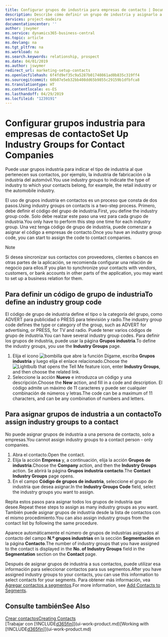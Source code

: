 ```yaml
---
title: Configurar grupos de industria para empresas de contacto | Documentos de Microsoft
description: Describe cómo definir un grupo de industria y asignarlo a una empresa de contacto, por ejemplo, en la industria minorista o la industria del automóvil.
services: project-madeira
documentationcenter: ''
author: jswymer
ms.service: dynamics365-business-central
ms.topic: article
ms.devlang: na
ms.tgt_pltfrm: na
ms.workload: na
ms.search.keywords: relationship, prospect
ms.date: 04/01/2019
ms.author: jswymer
redirect_url: marketing-setup-contacts
ms.openlocfilehash: 6f4fd9ef35c9a5287b01740861ad0b835c319ff4
ms.sourcegitcommit: 60b87e5eb32bb408dd65b9855c29159b1dfbfca8
ms.translationtype: HT
ms.contentlocale: es-ES
ms.lasthandoff: 04/29/2019
ms.locfileid: "1239191"
---
```

# <a name="set-up-industry-groups-for-contact-companies"></a><span data-ttu-id="8ed2c-103">Configurar grupos industria para empresas de contacto</span><span class="sxs-lookup"><span data-stu-id="8ed2c-103">Set Up Industry Groups for Contact Companies</span></span>
<span data-ttu-id="8ed2c-104">Puede usar grupos industria para indicar el tipo de industria al que pertenecen sus contactos, por ejemplo, la industria de fabricación o la industria del automóvil.</span><span class="sxs-lookup"><span data-stu-id="8ed2c-104">You use industry groups to indicate the type of industry to which your contacts belong, for example, the retail industry or the automobile industry.</span></span>

<span data-ttu-id="8ed2c-105">El uso de grupos industria en contactos es un proceso que consta de dos pasos.</span><span class="sxs-lookup"><span data-stu-id="8ed2c-105">Using industry groups on contacts is a two-step process.</span></span> <span data-ttu-id="8ed2c-106">Primero, debe definir el código del grupo de industria.</span><span class="sxs-lookup"><span data-stu-id="8ed2c-106">First, you define the industry group code.</span></span> <span data-ttu-id="8ed2c-107">Solo debe realzar este paso una vez para cada grupo de industria.</span><span class="sxs-lookup"><span data-stu-id="8ed2c-107">You only have to perform this step one time for each industry group.</span></span> <span data-ttu-id="8ed2c-108">Una vez tenga código de grupo de industria, puede comenzar a asignar el código a empresas de contacto.</span><span class="sxs-lookup"><span data-stu-id="8ed2c-108">Once you have an industry group code, you can start to assign the code to contact companies.</span></span>

> [!NOTE]  
>   <span data-ttu-id="8ed2c-109">Si desea sincronizar sus contactos con proveedores, clientes o bancos en otras partes de la aplicación, se recomienda configurar una relación de negocio para ellos.</span><span class="sxs-lookup"><span data-stu-id="8ed2c-109">If you plan to synchronize your contacts with vendors, customers, or bank accounts in other parts of the application, you may want to set up a business relation for them.</span></span>

## <a name="to-define-an-industry-group-code"></a><span data-ttu-id="8ed2c-110">Para definir un código de grupo de industria</span><span class="sxs-lookup"><span data-stu-id="8ed2c-110">To define an industry group code</span></span>
<span data-ttu-id="8ed2c-111">El código de grupo de industria define el tipo o la categoría del grupo, como ADVERT para publicidad o PRESS para televisión y radio.</span><span class="sxs-lookup"><span data-stu-id="8ed2c-111">The industry group code defines the type or category of the group, such as ADVERT for advertising, or PRESS, for TV and radio.</span></span> <span data-ttu-id="8ed2c-112">Puede tener varios códigos de grupo de industria.</span><span class="sxs-lookup"><span data-stu-id="8ed2c-112">You can have several industry group codes.</span></span> <span data-ttu-id="8ed2c-113">Para definir los grupos de industria, puede usar la página **Grupos industria**.</span><span class="sxs-lookup"><span data-stu-id="8ed2c-113">To define the industry groups, you use the **Industry Groups** page.</span></span>

1. <span data-ttu-id="8ed2c-114">Elija el icono ![bombilla que abre la función Dígame](media/ui-search/search_small.png "Dígame que desea hacer"), escriba **Grupos industria** y luego elija el enlace relacionado.</span><span class="sxs-lookup"><span data-stu-id="8ed2c-114">Choose the ![Lightbulb that opens the Tell Me feature](media/ui-search/search_small.png "Tell me what you want to do") icon, enter **Industry Groups**, and then choose the related link.</span></span>
2. <span data-ttu-id="8ed2c-115">Seleccione la acción **Nuevo** e introduzca un código y una descripción.</span><span class="sxs-lookup"><span data-stu-id="8ed2c-115">Choose the **New** action, and fill in a code and description.</span></span> <span data-ttu-id="8ed2c-116">El código admite un máximo de 11 caracteres y puede ser cualquier combinación de números y letras.</span><span class="sxs-lookup"><span data-stu-id="8ed2c-116">The code can be a maximum of 11 characters, and can be any combination of numbers and letters.</span></span>

## <a name="AssignIndustryGroupContact"></a> <span data-ttu-id="8ed2c-117">Para asignar grupos de industria a un contacto</span><span class="sxs-lookup"><span data-stu-id="8ed2c-117">To assign industry groups to a contact</span></span>
<span data-ttu-id="8ed2c-118">No puede asignar grupos de industria a una persona de contacto, solo a empresas.</span><span class="sxs-lookup"><span data-stu-id="8ed2c-118">You cannot assign industry groups to a contact person - only companies.</span></span>

1. <span data-ttu-id="8ed2c-119">Abra el contacto.</span><span class="sxs-lookup"><span data-stu-id="8ed2c-119">Open the contact.</span></span>
2. <span data-ttu-id="8ed2c-120">Elija la acción **Empresa** y, a continuación, elija la acción **Grupos de industria**.</span><span class="sxs-lookup"><span data-stu-id="8ed2c-120">Choose the **Company** action, and then the **Industry Groups** action.</span></span> <span data-ttu-id="8ed2c-121">Se abrirá la página **Grupos industria contacto**.</span><span class="sxs-lookup"><span data-stu-id="8ed2c-121">The **Contact Industry Groups** page opens.</span></span>
3. <span data-ttu-id="8ed2c-122">En el campo **Código de grupos de industria**, seleccione el grupo de industria que desea asignar.</span><span class="sxs-lookup"><span data-stu-id="8ed2c-122">In the **Industry Groups Code** field, select the industry groups you want to assign.</span></span>

<span data-ttu-id="8ed2c-123">Repita estos pasos para asignar todos los grupos de industria que desee.</span><span class="sxs-lookup"><span data-stu-id="8ed2c-123">Repeat these steps to assign as many industry groups as you want.</span></span> <span data-ttu-id="8ed2c-124">También puede asignar grupos de industria desde la lista de contactos con el mismo procedimiento.</span><span class="sxs-lookup"><span data-stu-id="8ed2c-124">You can also assign industry groups from the contact list by following the same procedure.</span></span>

<span data-ttu-id="8ed2c-125">Aparece automáticamente el número de grupos de industrias asignados al contacto del campo **N.º grupos industrias** en la sección **Segmentación** en la página **Contacto**.</span><span class="sxs-lookup"><span data-stu-id="8ed2c-125">The number of industry groups that you have assigned to the contact is displayed in the **No. of Industry Groups** field in the **Segmentation** section on the **Contact** page.</span></span>

<span data-ttu-id="8ed2c-126">Después de asignar grupos de industria a sus contactos, puede utilizar esa información para seleccionar contactos para sus segmentos.</span><span class="sxs-lookup"><span data-stu-id="8ed2c-126">After you have assigned industry groups to your contacts, you can use this information to select contacts for your segments.</span></span> <span data-ttu-id="8ed2c-127">Para obtener más información, vea [Agregar contactos a segmentos](marketing-add-contact-segment.md).</span><span class="sxs-lookup"><span data-stu-id="8ed2c-127">For more information, see [Add Contacts to Segments](marketing-add-contact-segment.md).</span></span>

## <a name="see-also"></a><span data-ttu-id="8ed2c-128">Consulte también</span><span class="sxs-lookup"><span data-stu-id="8ed2c-128">See Also</span></span>
[<span data-ttu-id="8ed2c-129">Crear contactos</span><span class="sxs-lookup"><span data-stu-id="8ed2c-129">Creating Contacts</span></span>](marketing-create-contact-companies.md)  
<span data-ttu-id="8ed2c-130">[Trabajar con [!INCLUDE[d365fin](includes/d365fin_md.md)]](ui-work-product.md)</span><span class="sxs-lookup"><span data-stu-id="8ed2c-130">[Working with [!INCLUDE[d365fin](includes/d365fin_md.md)]](ui-work-product.md)</span></span>
